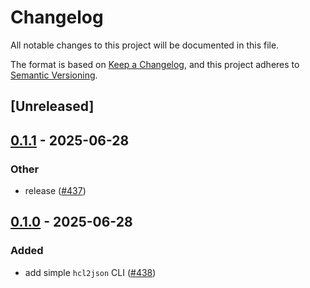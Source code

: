 # Changelog

All notable changes to this project will be documented in this file.

The format is based on [Keep a Changelog](https://keepachangelog.com/en/1.0.0/),
and this project adheres to [Semantic Versioning](https://semver.org/spec/v2.0.0.html).

## [Unreleased]

## [0.1.1](https://github.com/martinohmann/hcl-rs/compare/hcl2json-v0.1.0...hcl2json-v0.1.1) - 2025-06-28

### Other

- release ([#437](https://github.com/martinohmann/hcl-rs/pull/437))

## [0.1.0](https://github.com/martinohmann/hcl-rs/releases/tag/hcl2json-v0.1.0) - 2025-06-28

### Added

- add simple `hcl2json` CLI ([#438](https://github.com/martinohmann/hcl-rs/pull/438))
